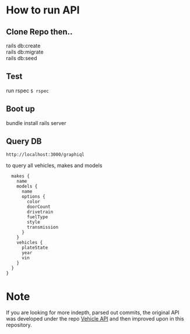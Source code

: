 # How to run API

## Clone Repo then..

rails db:create                                                                                                        
rails db:migrate                                                                                                         
rails db:seed

## Test
run rspec
`$ rspec`

## Boot up

bundle install
rails server

## Query DB

`http://localhost:3000/graphiql`

to query all vehicles, makes and models
```query {
  makes {
    name
    models {
      name
      options {
        color
        doorCount
        drivetrain
        fuelType
        style
        transmission
      }
    }
    vehicles {
      plateState
      year
      vin
    }
  }
}
```

# Note

If you are looking for more indepth, parsed out commits, the original API was developed under the repo [Vehicle API](https://github.com/alexanderames/Vehicle-API/) and then improved upon in this repository.
